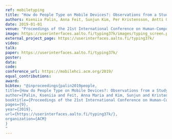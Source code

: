 ```yaml
---
ref: mobiletyping
title: "How do People Type on Mobile Devices?: Observations from a Study with 37,000 Volunteers"
authors: Kseniia Palin, Anna Feit, Sunjun Kim, Per Kristensson, Antti Oulasvirta
date: 2019-01-01
venue: "Proceedings of the 21st International Conference on Human-Computer Interaction with Mobile Devices and Services"
image: https://userinterfaces.aalto.fi/typing37k/images/typing_screen.png
external_project_page: https://userinterfaces.aalto.fi/typing37k/
video: 
talk: 
paper: https://userinterfaces.aalto.fi/typing37k/
poster: 
data: 
code: 
conference_url: https://mobilehci.acm.org/2019/
equal_contributions: 
award: 
bibtex: "@inproceedings{palin2019people,
title={How do People Type on Mobile Devices?: Observations from a Study with 37,000 Volunteers},
author={Palin, Kseniia and Feit, Anna Maria and Kim, Sunjun and Kristensson, Per Ola and Oulasvirta, Antti},
booktitle={Proceedings of the 21st International Conference on Human-Computer Interaction with Mobile Devices and Services},
pages={9},
year={2019},
url={https://userinterfaces.aalto.fi/typing37k/},
organization={ACM}
}
"
---
```

